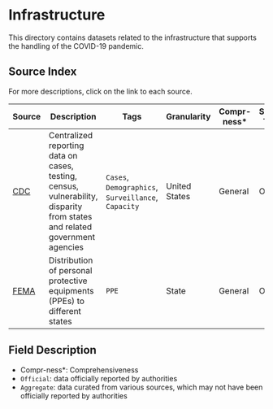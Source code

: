 # Infrastructure

This directory contains datasets related to the infrastructure that supports the handling of the COVID-19 pandemic.

## Source Index

For more descriptions, click on the link to each source.

| Source | Description | Tags | Granularity | Compr-ness* | Source Type | First Updated | Last Updated |
|-|-|-|-|-|-|-|-|
| [CDC](cdc/) | Centralized reporting data on cases, testing, census, vulnerability, disparity from states and related government agencies | `Cases`, `Demographics`, `Surveillance`, `Capacity` | United States | General | Official | 02/01/2020 | - |
| [FEMA](fema/) | Distribution of personal protective equipments (PPEs) to different states | `PPE` | State | General | Official | 07/19/2020 | 07/19/2020 |

## Field Description
- Compr-ness*: Comprehensiveness
- `Official`: data officially reported by authorities
- `Aggregate`: data curated from various sources, which may not have been officially reported by authorities
